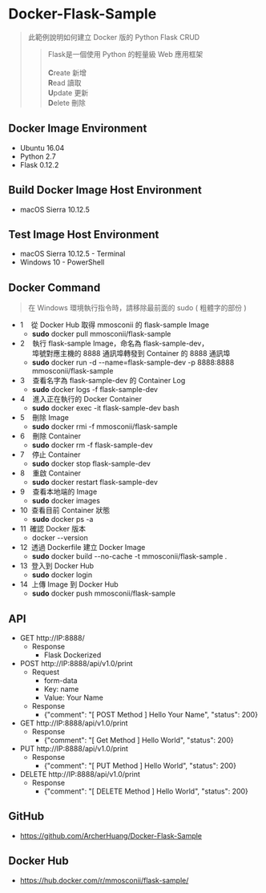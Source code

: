 # Docker-Flask-Sample
> 此範例說明如何建立 Docker 版的 Python Flask CRUD
>> Flask是一個使用 Python 的輕量級 Web 應用框架 <br/> <br/>
>> **C**reate 新增 <br/>
>> **R**ead 讀取 <br/>
>> **U**pdate 更新 <br/>
>> **D**elete 刪除

## Docker Image Environment
* Ubuntu 16.04
* Python 2.7
* Flask 0.12.2

## Build Docker Image Host Environment
* macOS Sierra 10.12.5

## Test Image Host Environment
* macOS Sierra 10.12.5 - Terminal
* Windows 10 - PowerShell

## Docker Command

> 在 Windows 環境執行指令時，請移除最前面的 sudo ( 粗體字的部份 )

* 1&nbsp;&nbsp;&nbsp;&nbsp;從 Docker Hub 取得 mmosconii 的 flask-sample Image 
  * **sudo** docker pull mmosconii/flask-sample
* 2&nbsp;&nbsp;&nbsp;&nbsp;執行 flask-sample Image，命名為 flask-sample-dev，<br>&nbsp;&nbsp;&nbsp;&nbsp;&nbsp;&nbsp;埠號對應主機的 8888 通訊埠轉發到 Container 的 8888 通訊埠
  * **sudo** docker run -d --name=flask-sample-dev -p 8888:8888 mmosconii/flask-sample
* 3&nbsp;&nbsp;&nbsp;&nbsp;查看名字為 flask-sample-dev 的 Container Log
  * **sudo** docker logs -f flask-sample-dev
* 4&nbsp;&nbsp;&nbsp;&nbsp;進入正在執行的 Docker Container
  * **sudo** docker exec -it flask-sample-dev bash
* 5&nbsp;&nbsp;&nbsp;&nbsp;刪除 Image
  * **sudo** docker rmi -f mmosconii/flask-sample
* 6&nbsp;&nbsp;&nbsp;&nbsp;刪除 Container
  * **sudo** docker rm -f flask-sample-dev
* 7&nbsp;&nbsp;&nbsp;&nbsp;停止 Container
  * **sudo** docker stop flask-sample-dev
* 8&nbsp;&nbsp;&nbsp;&nbsp;重啟 Container
  * **sudo** docker restart flask-sample-dev
* 9&nbsp;&nbsp;&nbsp;&nbsp;查看本地端的 Image
  * **sudo** docker images
* 10&nbsp;&nbsp;查看目前 Container 狀態
  * **sudo** docker ps -a
* 11&nbsp;&nbsp;確認 Docker 版本
  * docker --version
* 12&nbsp;&nbsp;透過 Dockerfile 建立 Docker Image
  * **sudo** docker build --no-cache -t mmosconii/flask-sample .
* 13&nbsp;&nbsp;登入到 Docker Hub
  * **sudo** docker login
* 14&nbsp;&nbsp;上傳 Image 到 Docker Hub
  * **sudo** docker push mmosconii/flask-sample

## API

* GET http://IP:8888/
  * Response
    * Flask Dockerized
* POST http://IP:8888/api/v1.0/print
  * Request
    * form-data
    * Key: name
    * Value: Your Name
  * Response
    * {"comment": "[ POST Method ] Hello Your Name", "status": 200}
* GET http://IP:8888/api/v1.0/print
  * Response
    * {"comment": "[ Get Method ] Hello World", "status": 200}
* PUT http://IP:8888/api/v1.0/print
  * Response
    * {"comment": "[ PUT Method ] Hello World", "status": 200}
* DELETE http://IP:8888/api/v1.0/print
  * Response
    * {"comment": "[ DELETE Method ] Hello World", "status": 200}

## GitHub
* https://github.com/ArcherHuang/Docker-Flask-Sample

## Docker Hub
* https://hub.docker.com/r/mmosconii/flask-sample/
